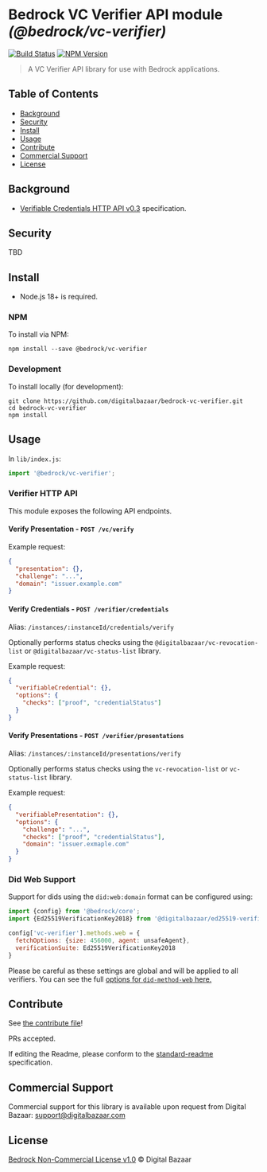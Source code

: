 # Bedrock VC Verifier API module _(@bedrock/vc-verifier)_

[![Build Status](https://img.shields.io/github/actions/workflow/status/digitalbazaar/bedrock-vc-verifier/main.yml)](https://github.com/digitalbazaar/bedrock-vc-verifier/actions/workflows/main.yml)
[![NPM Version](https://img.shields.io/npm/v/bedrock-vc-verifier.svg)](https://npm.im/bedrock-vc-verifier)

> A VC Verifier API library for use with Bedrock applications.

## Table of Contents

- [Background](#background)
- [Security](#security)
- [Install](#install)
- [Usage](#usage)
- [Contribute](#contribute)
- [Commercial Support](#commercial-support)
- [License](#license)

## Background

* [Verifiable Credentials HTTP API v0.3](https://w3c-ccg.github.io/vc-api/) specification.

## Security

TBD

## Install

- Node.js 18+ is required.

### NPM

To install via NPM:

```
npm install --save @bedrock/vc-verifier
```

### Development

To install locally (for development):

```
git clone https://github.com/digitalbazaar/bedrock-vc-verifier.git
cd bedrock-vc-verifier
npm install
```

## Usage

In `lib/index.js`:

```js
import '@bedrock/vc-verifier';
```

### Verifier HTTP API

This module exposes the following API endpoints.

#### Verify Presentation - `POST /vc/verify`

Example request:

```json
{
  "presentation": {},
  "challenge": "...",
  "domain": "issuer.example.com"
}
```

#### Verify Credentials - `POST /verifier/credentials`

Alias: `/instances/:instanceId/credentials/verify`

Optionally performs status checks using the `@digitalbazaar/vc-revocation-list`
or `@digitalbazaar/vc-status-list` library.

Example request:

```json
{
  "verifiableCredential": {},
  "options": {
    "checks": ["proof", "credentialStatus"]
  }
}
```

#### Verify Presentations - `POST /verifier/presentations`

Alias: `/instances/:instanceId/presentations/verify`

Optionally performs status checks using the `vc-revocation-list` or
`vc-status-list` library.

Example request:

```json
{
  "verifiablePresentation": {},
  "options": {
    "challenge": "...",
    "checks": ["proof", "credentialStatus"],
    "domain": "issuer.exmaple.com"
  }
}
```

### Did Web Support
Support for dids using the `did:web:domain` format can be configured using:

```js
import {config} from '@bedrock/core';
import {Ed25519VerificationKey2018} from '@digitalbazaar/ed25519-verification-key-2018';

config['vc-verifier'].methods.web = {
  fetchOptions: {size: 456000, agent: unsafeAgent},
  verificationSuite: Ed25519VerificationKey2018
}
```
Please be careful as these settings are global and will be applied to all verifiers.
You can see the full [options for `did-method-web` here.](https://github.com/digitalbazaar/did-method-web/blob/main/README.md)

## Contribute

See [the contribute file](https://github.com/digitalbazaar/bedrock/blob/master/CONTRIBUTING.md)!

PRs accepted.

If editing the Readme, please conform to the
[standard-readme](https://github.com/RichardLitt/standard-readme) specification.

## Commercial Support

Commercial support for this library is available upon request from
Digital Bazaar: support@digitalbazaar.com

## License

[Bedrock Non-Commercial License v1.0](LICENSE.md) © Digital Bazaar
